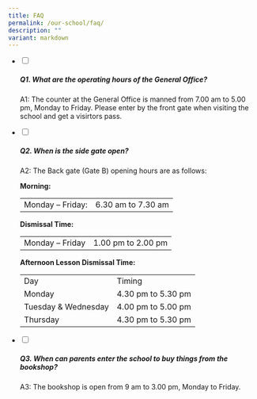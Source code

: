 ```yaml
---
title: FAQ
permalink: /our-school/faq/
description: ""
variant: markdown
---
```

<ul class="jekyllcodex_accordion">
  <li>
    <input type="checkbox" id="accordion1">
		<label for="accordion1"><h5>Q1. What are the operating hours of the General Office?</h5></label>
    <div>
      <p>A1: The counter at the General Office is manned from 7.00 am to 5.00 pm, Monday to Friday. Please enter by the front gate when visiting the school and get a visirtors pass.</p>
    </div>
	</li>  
	  <li>
    <input type="checkbox" id="accordion2">
			<label for="accordion2"><h5>Q2. When is the side gate open?</h5></label>
    <div>
      <p>A2: The Back gate (Gate B) opening hours are as follows:</p>
			<p><strong>Morning:</strong><br><table>
<tbody>
  <tr>
    <td>Monday – Friday:</td>
    <td>6.30 am to 7.30 am</td>
  </tr>
			</tbody>
			</table></p>
			<p><strong>Dismissal Time:</strong><br><table>
<tbody>
  <tr>
    <td>Monday – Friday</td>
    <td>1.00 pm to 2.00 pm</td>
  </tr>
</tbody>
</table></p>
			<p><strong>Afternoon Lesson Dismissal Time:</strong><br><table>
<tbody>
  <tr>
    <td>Day</td>
    <td>Timing</td>
  </tr>
  <tr>
    <td>Monday</td>
    <td>4.30 pm to 5.30 pm</td>
  </tr>
  <tr>
    <td>Tuesday &amp; Wednesday</td>
    <td>4.00 pm to 5.00 pm</td>
  </tr>
  <tr>
    <td>Thursday</td>
    <td>4.30 pm to 5.30 pm</td>
  </tr>
</tbody>
</table></p>
    </div>
	</li>
	<li>
    <input type="checkbox" id="accordion3">
		<label for="accordion3"><h5>Q3. When can parents enter the school to buy things from the bookshop?</h5></label>
    <div>
      <p>A3: The bookshop is open from 9 am to 3.00 pm, Monday to Friday.</p>
	</div>
	</li>
	</ul>